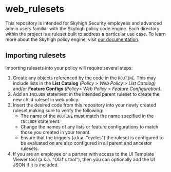 # web_rulesets
This repository is intended for Skyhigh Security employees and advanced admin users familiar with the Skyhigh policy code engine.  Each directory within the project is a ruleset built to address a particular use case.  To learn more about the Skyhigh policy engine, visit [our documentation](https://success.myshn.net).

## Importing rulesets
Importing rulesets into your policy will require several steps:
1. Create any objects referenced by the code in the `ROUTINE`.  This may include lists in the **List Catalog** *(Policy > Web Policy > List Catalog)* and/or **Feature Configs** *(Policy> Web Policy > Feature Configuration)*.
2. Add an `INCLUDE` statement in the intended parent ruleset to create the new child ruleset in web policy.
3. Insert the desired code from this repository into your newly created ruleset making sure to verify the following:
    * The name of the `ROUTINE` must match the name specified in the `INCLUDE` statement.
    * Change the names of any lists or feature configurations to match those you created in your tenant.
    * Ensure that the triggers (a.k.a. "cycles") the ruleset is configured to be evaluated on are also configured in all parent and ancestor rulesets.
4. If you are an employee or a partner with access to the UI Template Viewer tool (a.k.a. "Olaf's tool"), then you can optionally add the UI JSON if it is included.